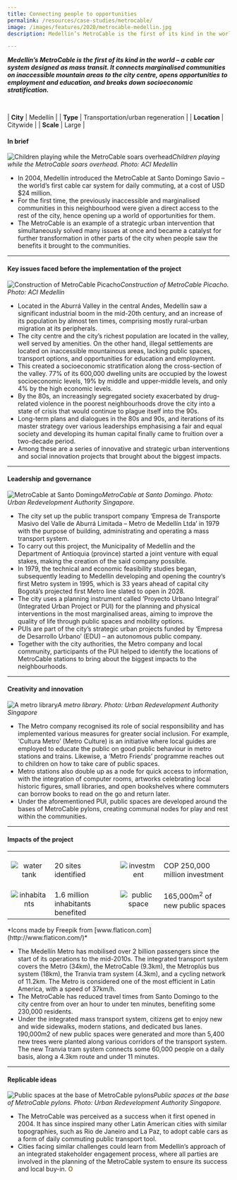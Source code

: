 ```yaml
---
title: Connecting people to opportunities
permalink: /resources/case-studies/metrocable/
image: /images/features/2020/metrocable-medellin.jpg
description: Medellín’s MetroCable is the first of its kind in the world – a cable car system designed as mass transit. It connects marginalised communities on inaccessible mountain areas to the city centre, opens opportunities to employment and education, and breaks down socioeconomic stratification.

---
```


***Medellín’s MetroCable is the first of its kind in the world – a cable car system designed as mass transit. It connects marginalised communities on inaccessible mountain areas to the city centre, opens opportunities to employment and education, and breaks down socioeconomic stratification.*** 

<br>

| **City** | Medellín |
| **Type** | Transportation/urban regeneration |
| **Location** | Citywide |
| **Scale** | Large |

#### **In brief**

![Children playing while the MetroCable soars overhead](/images/features/2020/metrocable-medellin.jpg/)*Children playing while the MetroCable soars overhead. Photo: ACI Medellín*

- In 2004, Medellín introduced the MetroCable at Santo Domingo Savio – the world’s first cable car system for daily commuting, at a cost of USD $24 million. 
- For the first time, the previously inaccessible and marginalised communities in this neighbourhood were given a direct access to the rest of the city, hence opening up a world of opportunities for them. 
- The MetroCable is an example of a strategic urban intervention that simultaneously solved many issues at once and became a catalyst for further transformation in other parts of the city when people saw the benefits it brought to the communities. 

---

#### **Key issues faced before the implementation of the project**

![Construction of MetroCable Picacho](/images/features/2020/metrocable-picacho.jpg/)*Construction of MetroCable Picacho. Photo: ACI Medellín*

- Located in the Aburrá Valley in the central Andes, Medellín saw a significant industrial boom in the mid-20th century, and an increase of its population by almost ten times, comprising mostly rural-urban migration at its peripherals. 
- The city centre and the city’s richest population are located in the valley, well served by amenities. On the other hand, illegal settlements are located on inaccessible mountainous areas, lacking public spaces, transport options, and opportunities for education and employment. 
- This created a socioeconomic stratification along the cross-section of the valley. 77% of its 600,000 dwelling units are occupied by the lowest socioeconomic levels, 19% by middle and upper-middle levels, and only 4% by the high economic levels. 
- By the 80s, an increasingly segregated society exacerbated by drug-related violence in the poorest neighbourhoods drove the city into a state of crisis that would continue to plague itself into the 90s. 
- Long-term plans and dialogues in the 80s and 90s, and iterations of its master strategy over various leaderships emphasising a fair and equal society and developing its human capital finally came to fruition over a two-decade period. 
- Among these are a series of innovative and strategic urban interventions and social innovation projects that brought about the biggest impacts. 

---

#### **Leadership and governance**

![MetroCable at Santo Domingo](/images/features/2020/santo-domingo.jpg/)*MetroCable at Santo Domingo. Photo: Urban Redevelopment Authority Singapore.*

- The city set up the public transport company ‘Empresa de Transporte Masivo del Valle de Aburrá Limitada – Metro de Medellín Ltda’ in 1979 with the purpose of building, administrating and operating a mass transport system. 
- To carry out this project, the Municipality of Medellín and the Department of Antioquia (province) started a joint venture with equal stakes, making the creation of the said company possible. 
- In 1979, the technical and economic feasibility studies began, subsequently leading to Medellín developing and opening the country’s first Metro system in 1995, which is 33 years ahead of capital city Bogotá’s projected first Metro line slated to open in 2028. 
- The city uses a planning instrument called ‘Proyecto Urbano Integral’ (Integrated Urban Project or PUI) for the planning and physical interventions in the most marginalised areas, aiming to improve the quality of life through public spaces and mobility options. 
- PUIs are part of the city’s strategic urban projects funded by ‘Empresa de Desarrollo Urbano’ (EDU) – an autonomous public company. 
- Together with the city authorities, the Metro company and local community, participants of the PUI helped to identify the locations of MetroCable stations to bring about the biggest impacts to the neighbourhoods.

---

#### **Creativity and innovation**

![A metro library](/images/features/2020/metro-library.jpg/)*A metro library. Photo: Urban Redevelopment Authority Singapore*

- The Metro company recognised its role of social responsibility and has implemented various measures for greater social inclusion. For example, ‘Cultura Metro’ (Metro Culture) is an initiative where local guides are employed to educate the public on good public behaviour in metro stations and trains. Likewise, a ‘Metro Friends’ programme reaches out to children on how to take care of public spaces. 
- Metro stations also double up as a node for quick access to information, with the integration of computer rooms, artworks celebrating local historic figures, small libraries, and open bookshelves where commuters can borrow books to read on the go and return later. 
- Under the aforementioned PUI, public spaces are developed around the bases of MetroCable pylons, creating communal nodes for play and rest within the communities. 

---

#### **Impacts of the project**

<table style="width: 100%;" cellpadding="0">
<tbody>
<tr>
<td style="width: 80px; text-align: center; vertical-align: top;"><br><img src="/images/features/2020/water-tank.png" alt="water tank" /><br></td>
  <td style="text-align: left; vertical-align: top;"><br>20 sites identified<br></td>
<td style="width: 80px; text-align: center; vertical-align: top;"><br><img src="/images/features/2020/investment.png" alt="investment" /><br></td>
<td style="text-align: left; vertical-align: top;"><br>COP 250,000 million investment<br></td>
</tr>
<tr>
<td style="width: 80px; text-align: center; vertical-align: top;"><br><img src="/images/features/2020/inhabitants.png" alt="inhabitants" /><br></td>
<td style="text-align: left; vertical-align: top;"><br>1.6 million inhabitants benefited<br></td>
<td style="width: 80px; text-align: center; vertical-align: top;"><br><img src="/images/features/2020/public-spacez.png" alt="public space" /><br></td>
<td style="text-align: left; vertical-align: top;"><br>165,000m<sup>2</sup> of new public spaces<br></td>
</tr>
</tbody>
</table>*Icons made by Freepik from [www.flaticon.com](http://www.flaticon.com/)*

- The Medellín Metro has mobilised over 2 billion passengers since the start of its operations to the mid-2010s. 
The integrated transport system covers the Metro (34km), the MetroCable (9.3km), the Metroplús bus system (18km), the Tranvia tram system (4.3km), and a cycling network of 11.2km. The Metro is considered one of the most efficient in Latin America, with a speed of 37km/h. 
- The MetroCable has reduced travel times from Santo Domingo to the city centre from over an hour to under ten minutes, benefiting some 230,000 residents. 
- Under the integrated mass transport system, citizens get to enjoy new and wide sidewalks, modern stations, and dedicated bus lanes. 
190,000m2 of new public spaces were generated and more than 5,400 new trees were planted along various corridors of the transport system.  
The new Tranvia tram system connects some 60,000 people on a daily basis, along a 4.3km route and under 11 minutes. 

---

#### **Replicable ideas**

![Public spaces at the base of MetroCable pylons](/images/features/2020/metrocable-pylon.jpg/)*Public spaces at the base of MetroCable pylons. Photo: Urban Redevelopment Authority Singapore.*

- The MetroCable was perceived as a success when it first opened in 2004. It has since inspired many other Latin American cities with similar topographies, such as Rio de Janeiro and La Paz, to adopt cable cars as a form of daily commuting public transport tool.  
- Cities facing similar challenges could learn from Medellín’s approach of an integrated stakeholder engagement process, where all parties are involved in the planning of the MetroCable system to ensure its success and local buy-in. **<font color="#967942">O</font>**
